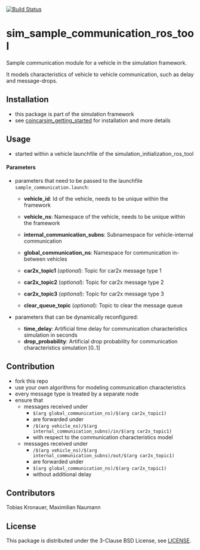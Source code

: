 [![Build Status](https://api.travis-ci.org/coincar-sim/sim_sample_communication_ros_tool.svg)](https://travis-ci.org/coincar-sim/sim_sample_communication_ros_tool)

# sim_sample_communication_ros_tool
Sample communication module for a vehicle in the simulation framework.

It models characteristics of vehicle to vehicle communication, such as delay and message-drops.

## Installation
* this package is part of the simulation framework
* see [coincarsim_getting_started](https://github.com/coincar-sim/coincarsim_getting_started) for installation and more details

## Usage
* started within a vehicle launchfile of the simulation_initialization_ros_tool

#### Parameters
* parameters that need to be passed to the launchfile `sample_communication.launch`:
  * **vehicle_id**: Id of the vehicle, needs to be unique within the framework
  * **vehicle_ns**: Namespace of the vehicle, needs to be unique within the framework

  * **internal_communication_subns**: Subnamespace for vehicle-internal communication
  * **global_communication_ns**: Namespace for communication in-between vehicles

  * **car2x_topic1** (_optional_): Topic for car2x message type 1
  * **car2x_topic2** (_optional_): Topic for car2x message type 2
  * **car2x_topic3** (_optional_): Topic for car2x message type 3

  * **clear_queue_topic** (_optional_): Topic to clear the message queue

* parameters that can be dynamically reconfigured:

  * **time_delay**: Artificial time delay for communication characteristics simulation in seconds
  * **drop_probability**: Artificial drop probability for communication characteristics simulation [0..1]

## Contribution
* fork this repo
* use your own algorithms for modeling communication characteristics
* every message type is treated by a separate node
* ensure that
  * messages received under
     * `$(arg global_communication_ns)/$(arg car2x_topic1)`
     * are forwarded under
     * `/$(arg vehicle_ns)/$(arg internal_communication_subns)/in/$(arg car2x_topic1)`
     * with respect to the communication characteristics model
  * messages received under
     * `/$(arg vehicle_ns)/$(arg internal_communication_subns)/out/$(arg car2x_topic1)`
     * are forwarded under
     * `$(arg global_communication_ns)/$(arg car2x_topic1)`
     * without additional delay

## Contributors
Tobias Kronauer, Maximilian Naumann

## License
This package is distributed under the 3-Clause BSD License, see [LICENSE](LICENSE).
